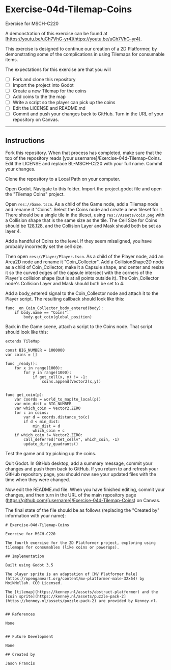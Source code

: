# Exercise-04d-Tilemap-Coins

Exercise for MSCH-C220

A demonstration of this exercise can be found at [https://youtu.be/uCh7VhG-yr4](https://youtu.be/uCh7VhG-yr4).

This exercise is designed to continue our creation of a 2D Platformer, by demonstrating some of the complications in using Tilemaps for consumable items.

The expectations for this exercise are that you will

 - [ ] Fork and clone this repository
 - [ ] Import the project into Godot
 - [ ] Create a new Tilemap for the coins
 - [ ] Add coins to the the map
 - [ ] Write a script so the player can pick up the coins
 - [ ] Edit the LICENSE and README.md
 - [ ] Commit and push your changes back to GitHub. Turn in the URL of your repository on Canvas.

---

## Instructions

Fork this repository. When that process has completed, make sure that the top of the repository reads [your username]/Exercise-04d-Tilemap-Coins. Edit the LICENSE and replace BL-MSCH-C220 with your full name. Commit your changes.

Clone the repository to a Local Path on your computer.

Open Godot. Navigate to this folder. Import the project.godot file and open the "Tilemap Coins" project.

Open `res://Game.tscn`. As a child of the Game node, add a Tilemap node and rename it "Coins". Select the Coins node and create a new tileset for it. There should be a single tile in the tileset, using `res://Assets/coin.png` with a Collision shape that is the same size as the tile. The Cell Size for Coins should be 128,128, and the Collision Layer and Mask should both be set as layer 4.

Add a handful of Coins to the level. If they seem misaligned, you have probably incorrectly set the cell size.

Then open `res://Player/Player.tscn`. As a child of the Player node, add an Area2D node and rename it "Coin_Collector". Add a CollisionShape2D node as a child of Coin_Collector, make it a Capsule shape, and center and resize it so the curved edges of the capsule intersect with the corners of the Player's collision shape (but is at all points outside it). The Coin_Collector node's Collision Layer and Mask should both be set to 4.

Add a body_entered signal to the Coin_Collector node and attach it to the Player script. The resulting callback should look like this:
```
func _on_Coin_Collector_body_entered(body):
	if body.name == "Coins":
		body.get_coin(global_position)
```

Back in the Game scene, attach a script to the Coins node. That script should look like this:
```
extends TileMap

const BIG_NUMBER = 1000000
var coins = []

func _ready():
	for x in range(1000):
		for y in range(1000):
			if get_cell(x, y) != -1:
				coins.append(Vector2(x,y))


func get_coin(p):
	var coords = world_to_map(to_local(p))
	var min_dist = BIG_NUMBER
	var which_coin = Vector2.ZERO
	for c in coins:
		var d = coords.distance_to(c)
		if d < min_dist:
			min_dist = d
			which_coin = c
	if which_coin != Vector2.ZERO:
		call_deferred("set_cellv", which_coin, -1)
		update_dirty_quadrants()

```

Test the game and try picking up the coins.

Quit Godot. In GitHub desktop, add a summary message, commit your changes and push them back to GitHub. If you return to and refresh your GitHub repository page, you should now see your updated files with the time when they were changed.

Now edit the README.md file. When you have finished editing, commit your changes, and then turn in the URL of the main repository page (https://github.com/[username]/Exercise-04d-Tilemap-Coins) on Canvas.

The final state of the file should be as follows (replacing the "Created by" information with your name):

```
# Exercise-04d-Tilemap-Coins

Exercise for MSCH-C220

The fourth exercise for the 2D Platformer project, exploring using tilemaps for consumables (like coins or powerups).

## Implementation

Built using Godot 3.5

The player sprite is an adaptation of [MV Platformer Male](https://opengameart.org/content/mv-platformer-male-32x64) by MoikMellah. CC0 Licensed.

The [tilemap](https://kenney.nl/assets/abstract-platformer) and the [coin sprite](https://kenney.nl/assets/puzzle-pack-2](https://kenney.nl/assets/puzzle-pack-2) are provided by Kenney.nl.


## References

None


## Future Development

None

## Created by 

Jason Francis
```

